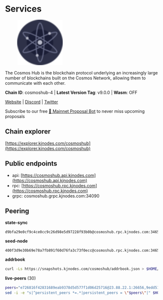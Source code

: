 # Services

<figure><img src="https://raw.githubusercontent.com/kj89/cosmos-images/main/logos/cosmoshub.png" width="150" alt=""><figcaption></figcaption></figure>

The Cosmos Hub is the blockchain protocol underlying an  increasingly large number of blockchains built on the  Cosmos Network, allowing them to communicate with each other.

**Chain ID**: cosmoshub-4 | **Latest Version Tag**: v9.0.0 | **Wasm**: OFF

[Website](https://hub.cosmos.network) | [Discord](https://discord.gg/cosmosnetwork) | [Twitter](https://twitter.com/cosmoshub)



Subscribe to our free [🤖 Mainnet Proposal Bot](https://t.me/kjnodes_proposal_bot) to never miss upcoming proposals


## Chain explorer
[https://explorer.kjnodes.com/cosmoshub](https://explorer.kjnodes.com/cosmoshub)

## Public endpoints

* api: [https://cosmoshub.api.kjnodes.com](https://cosmoshub.api.kjnodes.com)
* rpc: [https://cosmoshub.rpc.kjnodes.com](https://cosmoshub.rpc.kjnodes.com)
* grpc: cosmoshub.grpc.kjnodes.com:34090

## Peering

**state-sync**

```text
d9bfa29e0cf9c4ce0cc9c26d98e5d97228f93b0b@cosmoshub.rpc.kjnodes.com:34656
```

**seed-node**

```text
400f3d9e30b69e78a7fb891f60d76fa3c73f0ecc@cosmoshub.rpc.kjnodes.com:34659
```

**addrbook**
```bash
curl -Ls https://snapshots.kjnodes.com/cosmoshub/addrbook.json > $HOME/.gaia/config/addrbook.json
```

**live-peers** (30)
```bash
peers="e726816f42831689eab9378d5d577f1d06d25716@23.88.22.1:26656,9edd51012df3a09395a48eb68a84723d6308e08c@35.212.116.100:26656,d9bfa29e0cf9c4ce0cc9c26d98e5d97228f93b0b@65.109.88.38:34656,1279eae188599463661c3e2b9ab492615a6d7079@65.108.235.32:2010,b0ac7f1485eedfc063af251fe12d93a68a22131d@65.108.137.38:26656,67685d93f2256caa7a2d53e3a104f9e437c3d247@95.216.114.244:26656,971ed177b284db42108187867cb8694df48ac742@95.217.205.41:26656,b858ca4f3fed2c36b949cf67188b126e2542a39a@135.181.215.115:26726,3da88430414ec9084c8983fe4d462cce655ff1f3@51.222.245.114:26656,c1e437f73b8889b78ea34981e7c349157ad80284@107.135.15.66:26656,9d048653fa4d98e6c0760ed0c54ad2d257ba46df@65.108.137.34:26656,ee767901f4a7eaf44603ef0a5b6e5edac118ba1e@74.118.136.149:26656,6ecca845883e9273062ee515d2657080e6539d9e@65.109.32.148:26726,ca5011c44fd74d95e7fca487c69e301df195750c@65.108.122.246:26726,61afb0f37c02031f285f6b27ead2a3e7a97cc28a@35.212.34.104:26656,32bdba6ced12cdf2e534566e6c3d66ee2f7ef494@84.244.95.229:26656,7abab0475a506ed3b9ab2ad40948bfe53b797e13@128.199.128.15:26090,1cce99042f884d669e7287e3e362bff8e385c63e@46.4.79.183:26726,fe21dd474640247888fc7c4dce82da8da08a8bfd@135.181.113.227:26656,9c116194f25fd0d146019f171ef0f49904dcc586@167.86.98.230:26656,b6b9bc1a0c18d12be759111bb3a0d9a8958120c7@57.128.20.184:26656,0eeb20e044d632b279e67f2fe91f50e4fceab1fd@159.223.223.84:26656,e0ab6c5cc86959853f499236b8297344802ac5f4@5.161.139.201:26656,460967e46cc013e5e3eb365c1a8d271b0662549f@35.208.242.182:26656,1da54d20c7339713f1d6d28dd2117087dd33d0ca@5.9.59.145:26656,9d7d9ba2b9bc1c805a24413fcfdc75010d52dd61@159.89.101.239:26090,4ddba29a7dfa740a4edeb5c620c963f67f951e1d@5.9.72.212:2000,a052e770d7cfa09b79f19c7ab3c6c932729a8cad@52.19.163.186:26656,eebc7a0257c91306b38fb42924b9292d6dd2951c@51.79.176.202:26656,d25bd1bea59f3a96bcb98b6da6f5cf874ac59179@54.236.120.119:26656"
sed -i -e "s|^persistent_peers *=.*|persistent_peers = \"$peers\"|" $HOME/.gaia/config/config.toml
```
